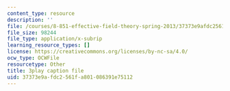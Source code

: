 ```yaml
---
content_type: resource
description: ''
file: /courses/8-851-effective-field-theory-spring-2013/37373e9afdc2561fa801086391e75112_pusPy4EDPC0.vtt
file_size: 98244
file_type: application/x-subrip
learning_resource_types: []
license: https://creativecommons.org/licenses/by-nc-sa/4.0/
ocw_type: OCWFile
resourcetype: Other
title: 3play caption file
uid: 37373e9a-fdc2-561f-a801-086391e75112
---
```

